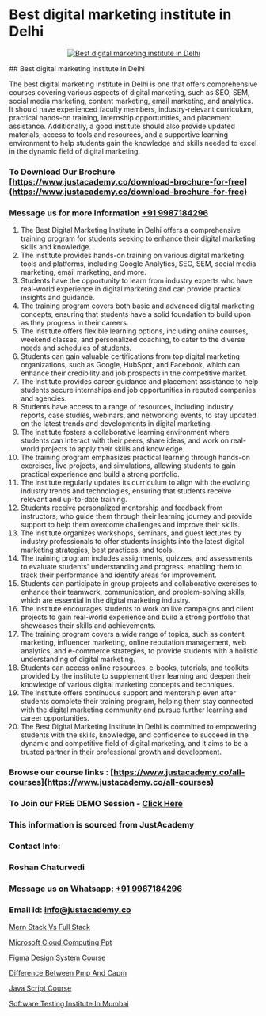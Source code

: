 # Best digital marketing institute in Delhi

<p align="center">
  <a href="https://justacademy.co/course-detail/digital-marketing">
    <img src="https://justacademy.co/storage2/course_image/1676636720_course_image.webp" alt="Best digital marketing institute in Delhi">
  </a>
</p>
## Best digital marketing institute in Delhi

The best digital marketing institute in Delhi is one that offers comprehensive courses covering various aspects of digital marketing, such as SEO, SEM, social media marketing, content marketing, email marketing, and analytics. It should have experienced faculty members, industry-relevant curriculum, practical hands-on training, internship opportunities, and placement assistance. Additionally, a good institute should also provide updated materials, access to tools and resources, and a supportive learning environment to help students gain the knowledge and skills needed to excel in the dynamic field of digital marketing.
### To Download Our Brochure [https://www.justacademy.co/download-brochure-for-free](https://www.justacademy.co/download-brochure-for-free)
### Message us for more information [+91 9987184296](https://api.whatsapp.com/send?phone=919987184296)
1) The Best Digital Marketing Institute in Delhi offers a comprehensive training program for students seeking to enhance their digital marketing skills and knowledge.
2) The institute provides hands-on training on various digital marketing tools and platforms, including Google Analytics, SEO, SEM, social media marketing, email marketing, and more.
3) Students have the opportunity to learn from industry experts who have real-world experience in digital marketing and can provide practical insights and guidance.
4) The training program covers both basic and advanced digital marketing concepts, ensuring that students have a solid foundation to build upon as they progress in their careers.
5) The institute offers flexible learning options, including online courses, weekend classes, and personalized coaching, to cater to the diverse needs and schedules of students.
6) Students can gain valuable certifications from top digital marketing organizations, such as Google, HubSpot, and Facebook, which can enhance their credibility and job prospects in the competitive market.
7) The institute provides career guidance and placement assistance to help students secure internships and job opportunities in reputed companies and agencies.
8) Students have access to a range of resources, including industry reports, case studies, webinars, and networking events, to stay updated on the latest trends and developments in digital marketing.
9) The institute fosters a collaborative learning environment where students can interact with their peers, share ideas, and work on real-world projects to apply their skills and knowledge.
10) The training program emphasizes practical learning through hands-on exercises, live projects, and simulations, allowing students to gain practical experience and build a strong portfolio.
11) The institute regularly updates its curriculum to align with the evolving industry trends and technologies, ensuring that students receive relevant and up-to-date training.
12) Students receive personalized mentorship and feedback from instructors, who guide them through their learning journey and provide support to help them overcome challenges and improve their skills.
13) The institute organizes workshops, seminars, and guest lectures by industry professionals to offer students insights into the latest digital marketing strategies, best practices, and tools.
14) The training program includes assignments, quizzes, and assessments to evaluate students' understanding and progress, enabling them to track their performance and identify areas for improvement.
15) Students can participate in group projects and collaborative exercises to enhance their teamwork, communication, and problem-solving skills, which are essential in the digital marketing industry.
16) The institute encourages students to work on live campaigns and client projects to gain real-world experience and build a strong portfolio that showcases their skills and achievements.
17) The training program covers a wide range of topics, such as content marketing, influencer marketing, online reputation management, web analytics, and e-commerce strategies, to provide students with a holistic understanding of digital marketing.
18) Students can access online resources, e-books, tutorials, and toolkits provided by the institute to supplement their learning and deepen their knowledge of various digital marketing concepts and techniques.
19) The institute offers continuous support and mentorship even after students complete their training program, helping them stay connected with the digital marketing community and pursue further learning and career opportunities.
20) The Best Digital Marketing Institute in Delhi is committed to empowering students with the skills, knowledge, and confidence to succeed in the dynamic and competitive field of digital marketing, and it aims to be a trusted partner in their professional growth and development.

### Browse our course links : [https://www.justacademy.co/all-courses](https://www.justacademy.co/all-courses) 
### To Join our FREE DEMO Session - [Click Here](https://www.justacademy.co/register-for-course-demo)


### This information is sourced from JustAcademy
### Contact Info:
### Roshan Chaturvedi
### Message us on Whatsapp: [+91 9987184296](https://api.whatsapp.com/send?phone=919987184296)
### Email id: [info@justacademy.co](mailto:info@justacademy.co)
                
[Mern Stack Vs Full Stack](https://www.linkedin.com/pulse/mern-stack-vs-full-justacademy-coimbatore-xev6c/)

[Microsoft Cloud Computing Ppt](https://www.linkedin.com/pulse/microsoft-cloud-computing-ppt-justacademy-hyderabad-iwhlc?trackingId=CgRE9RwB6UsA2ALYt65kPw%3D%3D&lipi=urn%3Ali%3Apage%3Ad_flagship3_company_admin%3B21p%2FmdWOSTyqjrKANsKvxw%3D%3D)

[Figma Design System Course](https://medium.com/@akanshapatil/figma-design-system-course-06dc4c077683)

[Difference Between Pmp And Capm](https://medium.com/@ranemanish460/difference-between-pmp-and-capm-0c7b3b67498f)

[Java Script Course](https://justacademyin.github.io/justacademy/java-script-course)

[Software Testing Institute In Mumbai](https://justacademyin.github.io/justacademy/software-testing-institute-in-mumbai)

